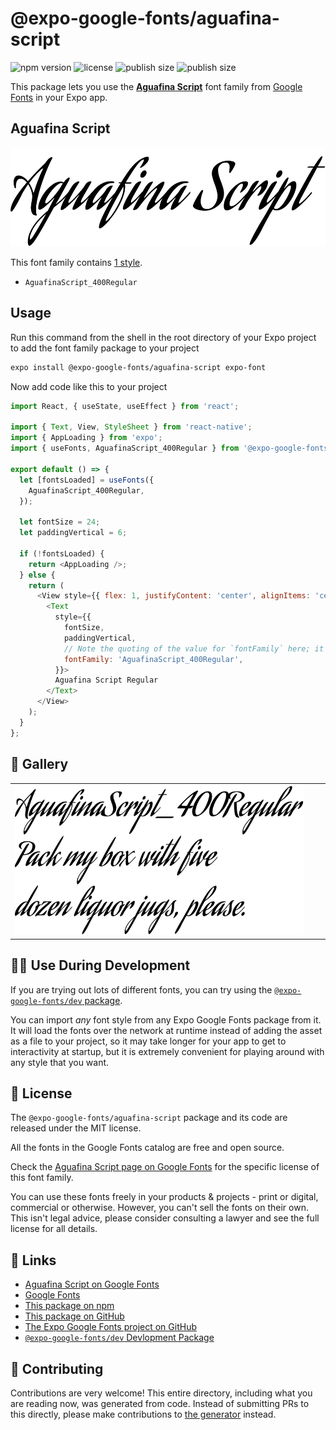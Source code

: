 # @expo-google-fonts/aguafina-script

![npm version](https://flat.badgen.net/npm/v/@expo-google-fonts/aguafina-script)
![license](https://flat.badgen.net/github/license/expo/google-fonts)
![publish size](https://flat.badgen.net/packagephobia/install/@expo-google-fonts/aguafina-script)
![publish size](https://flat.badgen.net/packagephobia/publish/@expo-google-fonts/aguafina-script)

This package lets you use the [**Aguafina Script**](https://fonts.google.com/specimen/Aguafina+Script) font family from [Google Fonts](https://fonts.google.com/) in your Expo app.

## Aguafina Script

![Aguafina Script](./font-family.png)

This font family contains [1 style](#-gallery).

- `AguafinaScript_400Regular`

## Usage

Run this command from the shell in the root directory of your Expo project to add the font family package to your project
```sh
expo install @expo-google-fonts/aguafina-script expo-font
```

Now add code like this to your project
```js
import React, { useState, useEffect } from 'react';

import { Text, View, StyleSheet } from 'react-native';
import { AppLoading } from 'expo';
import { useFonts, AguafinaScript_400Regular } from '@expo-google-fonts/aguafina-script';

export default () => {
  let [fontsLoaded] = useFonts({
    AguafinaScript_400Regular,
  });

  let fontSize = 24;
  let paddingVertical = 6;

  if (!fontsLoaded) {
    return <AppLoading />;
  } else {
    return (
      <View style={{ flex: 1, justifyContent: 'center', alignItems: 'center' }}>
        <Text
          style={{
            fontSize,
            paddingVertical,
            // Note the quoting of the value for `fontFamily` here; it expects a string!
            fontFamily: 'AguafinaScript_400Regular',
          }}>
          Aguafina Script Regular
        </Text>
      </View>
    );
  }
};

```

## 🔡 Gallery


||||
|-|-|-|
|![AguafinaScript_400Regular](./AguafinaScript_400Regular.ttf.png)||||


## 👩‍💻 Use During Development

If you are trying out lots of different fonts, you can try using the [`@expo-google-fonts/dev` package](https://github.com/expo/google-fonts/tree/master/font-packages/dev#readme).

You can import *any* font style from any Expo Google Fonts package from it. It will load the fonts
over the network at runtime instead of adding the asset as a file to your project, so it may take longer
for your app to get to interactivity at startup, but it is extremely convenient
for playing around with any style that you want.

## 📖 License

The `@expo-google-fonts/aguafina-script` package and its code are released under the MIT license.

All the fonts in the Google Fonts catalog are free and open source.

Check the [Aguafina Script page on Google Fonts](https://fonts.google.com/specimen/Aguafina+Script) for the specific license of this font family.

You can use these fonts freely in your products & projects - print or digital, commercial or otherwise. However, you can't sell the fonts on their own. This isn't legal advice, please consider consulting a lawyer and see the full license for all details.

## 🔗 Links

- [Aguafina Script on Google Fonts](https://fonts.google.com/specimen/Aguafina+Script)
- [Google Fonts](https://fonts.google.com/)
- [This package on npm](https://www.npmjs.com/package/@expo-google-fonts/aguafina-script)
- [This package on GitHub](https://github.com/expo/google-fonts/tree/master/font-packages/aguafina-script)
- [The Expo Google Fonts project on GitHub](https://github.com/expo/google-fonts)
- [`@expo-google-fonts/dev` Devlopment Package](https://github.com/expo/google-fonts/tree/master/font-packages/dev)

## 🤝 Contributing

Contributions are very welcome! This entire directory, including what you are reading now, was generated from code. Instead of submitting PRs to this directly, please make contributions to [the generator](https://github.com/expo/google-fonts/tree/master/packages/generator) instead.
